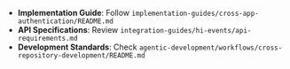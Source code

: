 - **Implementation Guide**: Follow `implementation-guides/cross-app-authentication/README.md`
- **API Specifications**: Review `integration-guides/hi-events/api-requirements.md`
- **Development Standards**: Check `agentic-development/workflows/cross-repository-development/README.md`